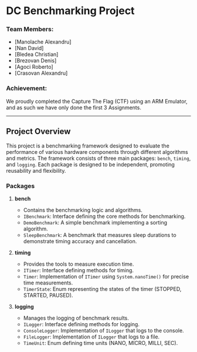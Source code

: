 # DC Benchmarking Project

### Team Members:
- [Manolache Alexandru]
- [Nan David]
- [Bledea Christian]
- [Brezovan Denis]
- [Agoci Roberto]
- [Crasovan Alexandru]

### Achievement:
We proudly completed the Capture The Flag (CTF) using an ARM Emulator, and as such we have only done the first 3 Assignments.

---

## Project Overview

This project is a benchmarking framework designed to evaluate the performance of various hardware components through different algorithms and metrics. The framework consists of three main packages: `bench`, `timing`, and `logging`. Each package is designed to be independent, promoting reusability and flexibility.

### Packages

1. **bench**
    - Contains the benchmarking logic and algorithms.
    - `IBenchmark`: Interface defining the core methods for benchmarking.
    - `DemoBenchmark`: A simple benchmark implementing a sorting algorithm.
    - `SleepBenchmark`: A benchmark that measures sleep durations to demonstrate timing accuracy and cancellation.

2. **timing**
    - Provides the tools to measure execution time.
    - `ITimer`: Interface defining methods for timing.
    - `Timer`: Implementation of `ITimer` using `System.nanoTime()` for precise time measurements.
    - `TimerState`: Enum representing the states of the timer (STOPPED, STARTED, PAUSED).

3. **logging**
    - Manages the logging of benchmark results.
    - `ILogger`: Interface defining methods for logging.
    - `ConsoleLogger`: Implementation of `ILogger` that logs to the console.
    - `FileLogger`: Implementation of `ILogger` that logs to a file.
    - `TimeUnit`: Enum defining time units (NANO, MICRO, MILLI, SEC).
